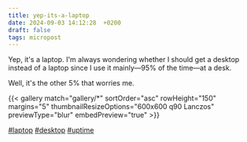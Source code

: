 ```yaml
---
title: yep-its-a-laptop
date: 2024-09-03 14:12:28  +0200
draft: false
tags: micropost
---
```


Yep, it's a laptop. I'm always wondering whether I should get a desktop instead of a laptop since I use it mainly—95% of the time—at a desk.

Well, it's the other 5% that worries me.

{{< gallery match="gallery/*" sortOrder="asc" rowHeight="150" margins="5" thumbnailResizeOptions="600x600 q90 Lanczos" previewType="blur" embedPreview="true" >}}

[#laptop](https://mastodon.bofhers.es/tags/laptop)
[#desktop](https://mastodon.bofhers.es/tags/desktop)
[#uptime](https://mastodon.bofhers.es/tags/uptime)